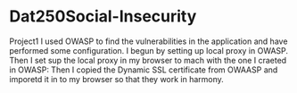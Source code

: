 # Dat250Social-Insecurity
Project1
I used OWASP to find the vulnerabilities in the application and have performed some configuration.
I begun by setting up local proxy in OWASP.
Then I set sup the local proxy in my browser to mach with the one I craeted in OWASP:
Then I copied the Dynamic SSL certificate from OWAASP and imporetd it in to my browser so that they work in harmony.

